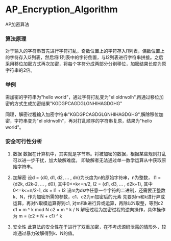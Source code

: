 # AP_Encryption_Algorithm
AP加密算法
### 算法原理
对于输入的字符串首先进行字符打乱，奇数位置上的字符存入l1列表，偶数位置上的字符存入l2列表，然后将l1列表中的字符倒置，与l2列表进行字符串拼接。之后采用移位加密方式再次加密，将每个字符分成两部分分别移位，加密结果长度为原字符串的2倍。

### 举例
需加密的字符串为"hello world"，通过字符打乱变为"el oldrwolh",再通过移位加密的方式生成加密结果"KGDGPCAGDGLGNHIHAGDGHG"

同理，解密过程输入加密字符串"KGDGPCAGDGLGNHIHAGDGHG",解除移位加密，字符串变为"el oldrwolh"，再对打乱顺序的字符串复原，结果为"hello world"。

### 安全可行性分析

1. 数据
数据在计算机中，其实就是字节串。将被加密的数据，根据某些规则打乱可以进一步干扰，加大破解难度。
即破解者无法通过单一数学运算从中获取原始字符串。

2. 加解密
设d = {d0, d1, d2, ... , dn}为长度为n的原始字符串，n为整数，
l1 = {d2k, d2k-2, ... , d0}, 其中0<=k<=n/2, l2 = {d1, d3, ... , d2k+1}, 其中0<=k<=n/2-1,
ds = l1 + l2
设m为ds中任意一个字符的二进制，还需要正整数k、N，作为加密所需的参数，c1、c2为m加密后的元素
先要对m和k进行异或运算，再对N取模运算得到c1,
对m和k进行异或运算，再除以N取整，等到c2
c1 = m ^ k mod N
c2 = m ^ k / N
解密过程为加密过程的逆向操作，具体操作为
m = (c2 \* N + c1) ^ k

3. 安全性
此算法的安全性在于进行了双重加密，在不考虑源码泄露的情形外，较难通过暴力破解得到k、N的值。
